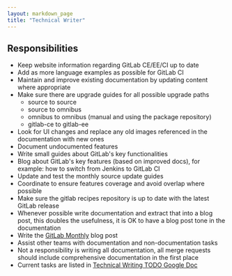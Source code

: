 ```yaml
---
layout: markdown_page
title: "Technical Writer"
---
```


## Responsibilities

* Keep website information regarding GitLab CE/EE/CI up to date
* Add as more language examples as possible for GitLab CI
* Maintain and improve existing documentation by updating content where appropriate
* Make sure there are upgrade guides for all possible upgrade paths
  * source to source
  * source to omnibus
  * omnibus to omnibus (manual and using the package repository)
  * gitlab-ce to gitlab-ee
* Look for UI changes and replace any old images referenced in the documentation with new ones
* Document undocumented features
* Write small guides about GitLab's key functionalities
* Blog about GitLab's key features (based on improved docs), for example: how to switch from Jenkins to GitLab CI
* Update and test the monthly source update guides
* Coordinate to ensure features coverage and avoid overlap where possible
* Make sure the gitlab recipes repository is up to date with the latest GitLab release
* Whenever possible write documentation and extract that into a blog post, this doubles the usefulness, it is OK to have a blog post tone in the documentation
* Write the [GitLab Monthly](https://pad.hackerspace.gr/p/gitlab-weekly) blog post
* Assist other teams with documentation and non-documentation tasks
* Not a responsibility is writing all documentation, all merge requests should include comprehensive documentation in the first place
* Current tasks are listed in [Technical Writing TODO Google Doc](https://docs.google.com/document/d/1qFh4l4B1c1cc1D_V7rk_AvfpeeZTlRpm65chCJa2Xqs/edit?ts=5671a2ec)